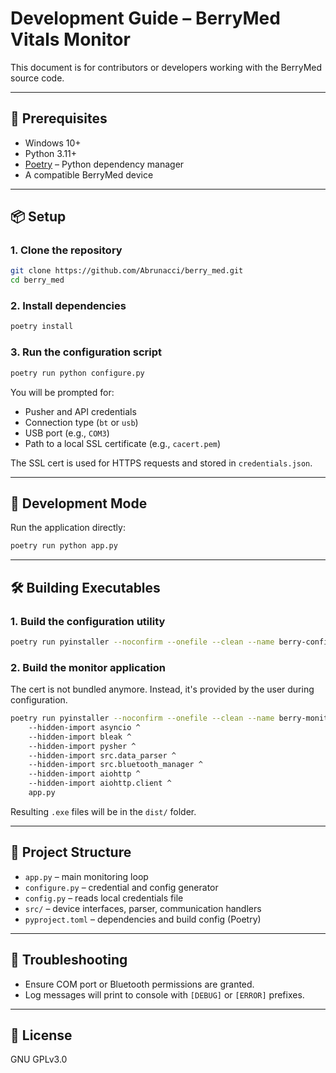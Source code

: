 # Development Guide – BerryMed Vitals Monitor

This document is for contributors or developers working with the BerryMed source code.

---

## 🧰 Prerequisites

- Windows 10+
- Python 3.11+
- [Poetry](https://python-poetry.org/) – Python dependency manager
- A compatible BerryMed device

---

## 📦 Setup

### 1. Clone the repository

```bash
git clone https://github.com/Abrunacci/berry_med.git
cd berry_med
```

### 2. Install dependencies

```bash
poetry install
```

### 3. Run the configuration script

```bash
poetry run python configure.py
```

You will be prompted for:

- Pusher and API credentials
- Connection type (`bt` or `usb`)
- USB port (e.g., `COM3`)
- Path to a local SSL certificate (e.g., `cacert.pem`)

The SSL cert is used for HTTPS requests and stored in `credentials.json`.

---

## 🧪 Development Mode

Run the application directly:

```bash
poetry run python app.py
```

---

## 🛠 Building Executables

### 1. Build the configuration utility

```bash
poetry run pyinstaller --noconfirm --onefile --clean --name berry-configure configure.py
```

### 2. Build the monitor application

The cert is not bundled anymore. Instead, it's provided by the user during configuration.

```bash
poetry run pyinstaller --noconfirm --onefile --clean --name berry-monitor ^
    --hidden-import asyncio ^
    --hidden-import bleak ^
    --hidden-import pysher ^
    --hidden-import src.data_parser ^
    --hidden-import src.bluetooth_manager ^
    --hidden-import aiohttp ^
    --hidden-import aiohttp.client ^
    app.py
```

Resulting `.exe` files will be in the `dist/` folder.

---

## 📁 Project Structure

- `app.py` – main monitoring loop
- `configure.py` – credential and config generator
- `config.py` – reads local credentials file
- `src/` – device interfaces, parser, communication handlers
- `pyproject.toml` – dependencies and build config (Poetry)

---

## 🧯 Troubleshooting

- Ensure COM port or Bluetooth permissions are granted.
- Log messages will print to console with `[DEBUG]` or `[ERROR]` prefixes.

---

## 📄 License

GNU GPLv3.0
